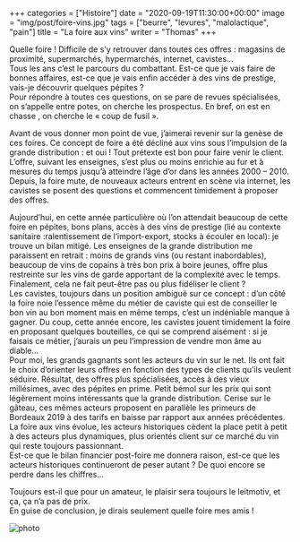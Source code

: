 +++
categories = ["Histoire"]
date = "2020-09-19T11:30:00+00:00"
image = "img/post/foire-vins.jpg"
tags = ["beurre", "levures", "malolactique", "pain"] 
title = "La foire aux vins"
writer = "Thomas"
+++

Quelle foire ! Difficile de s’y retrouver dans toutes ces offres : magasins de proximité, supermarchés, hypermarchés, internet, cavistes…  
Tous les ans c’est le parcours du combattant. Est-ce que je vais faire de bonnes affaires, est-ce que je vais enfin accéder à des vins de prestige, vais-je découvrir quelques pépites ?  
Pour répondre à toutes ces questions, on se pare de revues spécialisées, on s’appelle entre potes, on cherche les prospectus. En bref, on est en chasse , on cherche le « coup de fusil ».  

Avant de vous donner mon point de vue, j’aimerai revenir sur la genèse de ces foires. Ce concept de foire a été décliné aux vins sous l’impulsion de la grande distribution : et oui ! Tout prétexte est bon pour faire venir le client. L’offre, suivant les enseignes, s’est plus ou moins enrichie au fur et à mesures du temps jusqu’à atteindre l’âge d’or dans les années 2000 – 2010.  
Depuis, la foire mute, de nouveaux acteurs entrent en scène via internet, les cavistes se posent des questions et commencent timidement à proposer des offres.  

Aujourd’hui, en cette année particulière où l’on attendait beaucoup de cette foire en pépites, bons plans, accès à des vins de prestige (lié au contexte sanitaire :ralentissement de l’import-export, stocks à écouler en local): je trouve un bilan mitigé.
Les enseignes de la grande distribution me paraissent en retrait : moins de grands vins (ou restant inabordables), beaucoup de vins de copains à très bon prix à boire jeunes, offre plus restreinte sur les vins de garde apportant de la complexité avec le temps. Finalement, cela ne fait peut-être pas ou plus fidéliser le client ?  
Les cavistes, toujours dans un position ambiguë sur ce concept : d’un côté la foire noie l’essence même du métier de caviste qui est de conseiller le bon vin au bon moment mais en même temps, c’est un indéniable manque à gagner. Du coup, cette année encore, les cavistes jouent timidement la foire en proposant quelques bouteilles, ce qui se comprend aisément : si je faisais ce métier, j’aurais un peu l’impression de vendre mon âme au diable...  
Pour moi, les grands gagnants sont les acteurs du vin sur le net. Ils ont fait le choix d’orienter leurs offres en fonction des types de clients qu’ils veulent séduire. Résultat, des offres plus spécialisées, accès à des vieux millésimes, avec des pépites en prime. Petit bémol sur les prix qui sont légèrement moins intéressants que la grande distribution. Cerise sur le gâteau, ces mêmes acteurs proposent en parallèle les primeurs de Bordeaux 2019 à des tarifs en baisse par rapport aux années précédentes.  
La foire aux vins évolue, les acteurs historiques cèdent la place petit à petit à des acteurs plus dynamiques, plus orientés client sur ce marché du vin qui reste toujours passionnant.  
Est-ce que le bilan financier post-foire me donnera raison, est-ce que les acteurs historiques continueront de peser autant ? De quoi encore se perdre dans les chiffres...  

Toujours est-il que pour un amateur, le plaisir sera toujours le leitmotiv, et ça, ça n’a pas de prix.  
En guise de conclusion, je dirais seulement quelle foire mes amis !  

![photo][1]

[1]: /img/post/foire-vins.jpg
